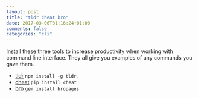 ```yaml
---
layout: post
title: "tldr cheat bro"
date: 2017-03-06T01:16:24+01:00
comments: false
categories: "cli"
---
```


Install these three tools to increase productivity when working with command line interface. They all give you examples of any commands you gave them.

- [tldr](https://github.com/tldr-pages/tldr) `npm install -g tldr`. 
- [cheat](https://github.com/chrisallenlane/cheat) `pip install cheat`
- [bro](http://bropages.org) `gem install bropages`